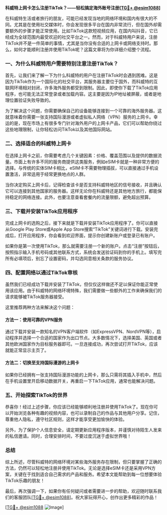 **科威特上网卡怎么注册TikTok？——轻松搞定海外账号注册[[TG💪+ @esim1088](https://t.me/s/esim1088)]**

在科威特生活或者旅行的朋友，可能已经发现当地的网络环境和国内有很大的不同。尤其是在使用社交媒体时，你会发现很多平台在国内非常流行，但在国外却需要额外的步骤才能正常使用。比如TikTok这款短视频应用，在国内叫抖音，它已经成为全球范围内最受欢迎的社交平台之一。然而，对于科威特用户来说，注册TikTok并不是一件简单的事情，尤其是当你没有合适的上网卡或网络支持时。那么，如何才能顺利注册并使用TikTok呢？这篇文章将为你详细介绍整个流程。

### 一、为什么科威特用户需要特别注意注册TikTok？

首先，让我们来了解一下为什么科威特的用户在注册TikTok时会遇到困难。这是因为TikTok作为一个国际化的社交平台，其服务器主要位于国外，而科威特的互联网环境相对封闭，许多海外服务都受到限制。因此，即使你下载了TikTok应用程序，也可能无法正常登录或者加载内容。这主要是因为IP地址被屏蔽，或者是地理位置验证失败导致的。

为了解决这个问题，你需要确保自己的设备能够连接到一个可靠的海外服务器。这就意味着你需要一张支持国际漫游或者虚拟私人网络（VPN）服务的上网卡。幸运的是，现在市场上有很多专门针对海外用户的上网卡产品，它们可以帮助你绕过这些地理限制，让你轻松访问TikTok以及其他国际网站。

### 二、选择适合的科威特上网卡

在选择上网卡之前，你需要考虑几个关键因素：价格、覆盖范围以及提供的数据流量。市面上有许多不同的服务商提供这类服务，例如eSIM卡就是一种非常方便的选择。与传统的实体SIM卡相比，eSIM卡不需要物理插拔，可以直接通过手机设置激活，非常适用于经常更换地点的人群。

当你决定购买上网卡后，记得检查该卡是否支持科威特地区的信号接收，并且确认它可以连接到其他国家的服务器。这样无论你在科威特还是其他地方旅行，都能保持稳定的网络连接。此外，也要注意查看套餐内的流量限额，避免超出预算。

### 三、下载并安装TikTok应用程序

完成上网卡的选购之后，接下来就是下载并安装TikTok应用程序了。你可以直接从Google Play Store或Apple App Store搜索“TikTok”关键词进行下载。安装完成后，打开应用程序，你会看到欢迎界面，提示你创建新账户或登录已有账户。

如果你是第一次使用TikTok，那么就需要注册一个新的账户。点击“注册”按钮后，按照指示输入手机号码或其他联系方式，系统会发送验证码到你的手机上。填写完所有必填项后，别忘了设置密码，并勾选同意相关条款的服务协议。

### 四、配置网络以通过TikTok审核

虽然我们已经成功下载并安装了TikTok，但仅仅这样做还不足以保证你能正常使用该应用。由于科威特的网络环境特殊，我们需要做一些额外的工作来确保我们的请求能够被TikTok服务器接受。

这里推荐两种方法来解决这个问题：

#### 方法一：使用可靠的VPN服务
通过下载并安装一款知名的VPN客户端软件（如ExpressVPN、NordVPN等），启动程序并选择一个合适的国家作为出口节点。大多数情况下，选择美国、英国或者其他欧洲国家作为目标服务器即可。一旦连接成功，再次尝试打开TikTok，应该就能正常显示主页了。

#### 方法二：切换至支持国际漫游的上网卡
如果你已经拥有一张支持国际漫游功能的上网卡，那么只需将其插入手机中，然后在手机设置里开启移动数据开关，再重启一下TikTok应用，通常也能解决问题。

### 五、开始探索TikTok的世界

恭喜你！经过上述步骤，你应该已经能够顺利地注册并使用TikTok了。现在你可以开始浏览各种有趣的视频内容，也可以录制自己的作品与其他用户分享。记住，尊重他人隐私，遵守社区规则，这样才能享受更加愉快的体验。

另外，为了保护个人信息安全，请定期更新应用程序版本，并谨慎对待陌生人发来的私信邀请。同时，合理安排时间，不要过度沉迷于虚拟世界哦！

### 总结

综上所述，尽管科威特的网络环境对某些海外服务存在限制，但只要掌握了正确的方法，仍然可以轻松地注册并使用TikTok。无论是选择eSIM卡还是采用VPN方案，关键在于找到适合自己需求的产品和服务。希望本文能帮助到每一位想要体验TikTok乐趣的朋友！

最后，再次强调一下，如果你有任何疑问或者需要进一步的帮助，欢迎随时联系我们的客服团队[[TG💪+ @esim1088](https://t.me/s/esim1088)]。祝大家玩得开心，创作出更多精彩的作品！

[[TG💪+ @esim1088](https://t.me/s/esim1088) ![Image](https://i.postimg.cc/4NQfJmqS/Snipaste-2025-05-13-00-14-12.png)]
